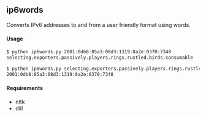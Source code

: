 ## ip6words

Converts IPv6 addresses to and from a user friendly format using words.

#### Usage

```bash
$ python ip6words.py 2001:0db8:85a3:08d3:1319:8a2e:0370:7348
selecting.exporters.passively.players.rings.rustled.birds.consumable

$ python ip6words.py selecting.exporters.passively.players.rings.rustled.birds.consumable
2001:0db8:85a3:08d3:1319:8a2e:0370:7348
```

#### Requirements

- nltk
- dill